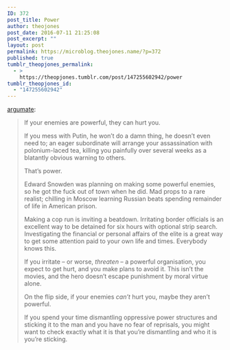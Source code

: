 ```yaml
---
ID: 372
post_title: Power
author: theojones
post_date: 2016-07-11 21:25:08
post_excerpt: ""
layout: post
permalink: https://microblog.theojones.name/?p=372
published: true
tumblr_theopjones_permalink:
  - >
    https://theopjones.tumblr.com/post/147255602942/power
tumblr_theopjones_id:
  - "147255602942"
---
```

<p><a class="tumblr_blog" href="http://argumate.tumblr.com/post/123188648714">argumate</a>:</p>
<blockquote>
<p>If your enemies are powerful, they can hurt you.</p>
<p>If you mess with Putin, he won’t do a damn thing, he doesn’t even need to; an eager subordinate will arrange your assassination with polonium-laced tea, killing you painfully over several weeks as a blatantly obvious warning to others.</p>
<p>That’s power.</p>
<p>Edward Snowden was planning on making some powerful enemies, so he got the fuck out of town when he did. Mad props to a rare realist; chilling in Moscow learning Russian beats spending remainder of life in American prison.</p>
<p>Making a cop run is inviting a beatdown. Irritating border officials is an excellent way to be detained for six hours with optional strip search. Investigating the financial or personal affairs of the elite is a great way to get some attention paid to your own life and times. Everybody knows this.</p>
<p>If you irritate – or worse, <i>threaten</i> – a powerful organisation, you expect to get hurt, and you make plans to avoid it. This isn’t the movies, and the hero doesn’t escape punishment by moral virtue alone.</p>
<p>On the flip side, if your enemies <i>can’t</i> hurt you, maybe they aren’t powerful.</p>
<p>If you spend your time dismantling oppressive power structures and sticking it to the man and you have no fear of reprisals, you might want to check exactly what it is that you’re dismantling and who it is you’re sticking.</p>
</blockquote>